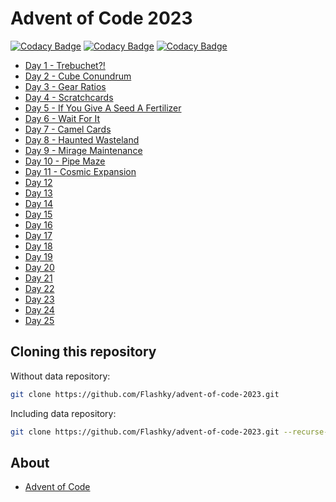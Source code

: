 # Advent of Code 2023

[![Codacy Badge](https://api.codacy.com/project/badge/Grade/85031fa50e714b4aadfe0ddc96fcdd54)](https://app.codacy.com/gh/Flashky/advent-of-code-2023?utm_source=github.com&utm_medium=referral&utm_content=Flashky/advent-of-code-2023&utm_campaign=Badge_Grade)
[![Codacy Badge](https://app.codacy.com/project/badge/Grade/894bfa4353e349ac96e626b1b95b76b0)](https://app.codacy.com/gh/Flashky/advent-of-code-2023/dashboard?utm_source=gh&utm_medium=referral&utm_content=&utm_campaign=Badge_grade)
[![Codacy Badge](https://app.codacy.com/project/badge/Coverage/894bfa4353e349ac96e626b1b95b76b0)](https://app.codacy.com/gh/Flashky/advent-of-code-2023/dashboard?utm_source=gh&utm_medium=referral&utm_content=&utm_campaign=Badge_coverage)

- [Day 1 - Trebuchet?!](https://github.com/Flashky/advent-of-code-2023/tree/master/src/main/java/com/adventofcode/flashk/day01)
- [Day 2 - Cube Conundrum](https://github.com/Flashky/advent-of-code-2023/tree/master/src/main/java/com/adventofcode/flashk/day02)
- [Day 3 - Gear Ratios](https://github.com/Flashky/advent-of-code-2023/tree/master/src/main/java/com/adventofcode/flashk/day03)
- [Day 4 - Scratchcards](https://github.com/Flashky/advent-of-code-2023/tree/master/src/main/java/com/adventofcode/flashk/day04)
- [Day 5 - If You Give A Seed A Fertilizer](https://github.com/Flashky/advent-of-code-2023/tree/master/src/main/java/com/adventofcode/flashk/day05)
- [Day 6 - Wait For It](https://github.com/Flashky/advent-of-code-2023/tree/master/src/main/java/com/adventofcode/flashk/day06)
- [Day 7 - Camel Cards](https://github.com/Flashky/advent-of-code-2023/tree/master/src/main/java/com/adventofcode/flashk/day07)
- [Day 8 - Haunted Wasteland](https://github.com/Flashky/advent-of-code-2023/tree/master/src/main/java/com/adventofcode/flashk/day08)
- [Day 9 - Mirage Maintenance](https://github.com/Flashky/advent-of-code-2023/tree/master/src/main/java/com/adventofcode/flashk/day09)
- [Day 10 - Pipe Maze](https://github.com/Flashky/advent-of-code-2023/tree/master/src/main/java/com/adventofcode/flashk/day10)
- [Day 11 - Cosmic Expansion](https://github.com/Flashky/advent-of-code-2023/tree/master/src/main/java/com/adventofcode/flashk/day11)
- [Day 12](https://github.com/Flashky/advent-of-code-2023/tree/master/src/main/java/com/adventofcode/flashk/day12)
- [Day 13](https://github.com/Flashky/advent-of-code-2023/tree/master/src/main/java/com/adventofcode/flashk/day13)
- [Day 14](https://github.com/Flashky/advent-of-code-2023/tree/master/src/main/java/com/adventofcode/flashk/day14)
- [Day 15](https://github.com/Flashky/advent-of-code-2023/tree/master/src/main/java/com/adventofcode/flashk/day15)
- [Day 16](https://github.com/Flashky/advent-of-code-2023/tree/master/src/main/java/com/adventofcode/flashk/day16)
- [Day 17](https://github.com/Flashky/advent-of-code-2023/tree/master/src/main/java/com/adventofcode/flashk/day17)
- [Day 18](https://github.com/Flashky/advent-of-code-2023/tree/master/src/main/java/com/adventofcode/flashk/day18)
- [Day 19](https://github.com/Flashky/advent-of-code-2023/tree/master/src/main/java/com/adventofcode/flashk/day19)
- [Day 20](https://github.com/Flashky/advent-of-code-2023/tree/master/src/main/java/com/adventofcode/flashk/day20)
- [Day 21](https://github.com/Flashky/advent-of-code-2023/tree/master/src/main/java/com/adventofcode/flashk/day21)
- [Day 22](https://github.com/Flashky/advent-of-code-2023/tree/master/src/main/java/com/adventofcode/flashk/day22)
- [Day 23](https://github.com/Flashky/advent-of-code-2023/tree/master/src/main/java/com/adventofcode/flashk/day23)
- [Day 24](https://github.com/Flashky/advent-of-code-2023/tree/master/src/main/java/com/adventofcode/flashk/day24)
- [Day 25](https://github.com/Flashky/advent-of-code-2023/tree/master/src/main/java/com/adventofcode/flashk/day25)

## Cloning this repository

Without data repository:

```bash
git clone https://github.com/Flashky/advent-of-code-2023.git
```

Including data repository:

```bash
git clone https://github.com/Flashky/advent-of-code-2023.git --recurse-submodules
```

## About

- [Advent of Code](https://adventofcode.com/2023/about)


